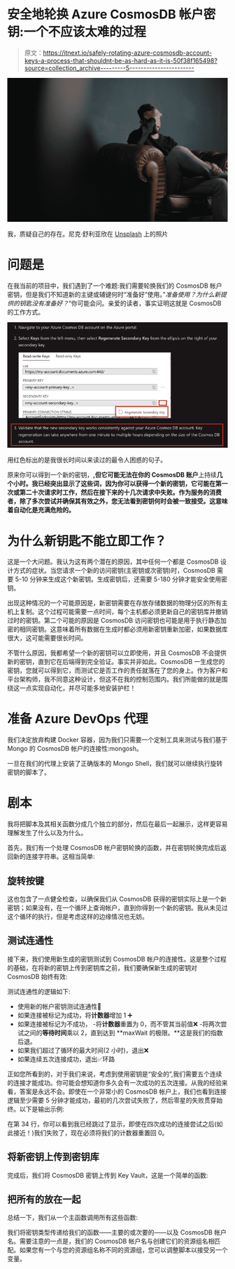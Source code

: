 # 安全地轮换 Azure CosmosDB 帐户密钥:一个不应该太难的过程

> 原文：<https://itnext.io/safely-rotating-azure-cosmosdb-account-keys-a-process-that-shouldnt-be-as-hard-as-it-is-50f38f165498?source=collection_archive---------5----------------------->

![](img/743b4dd54e7a6dfb38aaa3b013443891.png)

我，质疑自己的存在。尼克·舒利亚欣在 [Unsplash](https://unsplash.com?utm_source=medium&utm_medium=referral) 上的照片

# 问题是

在我当前的项目中，我们遇到了一个难题:我们需要轮换我们的 CosmosDB 帐户密钥，但是我们不知道新的主键或辅键何时“准备好”使用。”*准备使用？为什么新提供的钥匙没有准备好？*“你可能会问。亲爱的读者，事实证明这就是 CosmosDB 的工作方式。

![](img/1146ba1f0211cd0bdfff6c2b708cde0c.png)

用红色标出的是我很长时间以来读过的最令人困惑的句子。

原来你可以得到一个新的密钥，**,但它可能无法在你的 CosmosDB 账户**上持续**几个小时。我已经突出显示了这些词，因为你可以获得一个新的密钥，它可能在第一次或第二十次请求时工作，然后在接下来的十几次请求中失败。作为服务的消费者，除了多次尝试并确保其有效之外，您无法看到密钥何时会被一致接受。这意味着自动化是充满危险的。**

# 为什么新钥匙不能立即工作？

这是一个大问题。我认为这有两个潜在的原因，其中任何一个都是 CosmosDB 设计方式的症状。当您请求一个新的访问密钥(主密钥或次密钥)时，CosmosDB 需要 5-10 分钟来生成这个新密钥。生成密钥后，还需要 5-180 分钟才能安全使用密钥。

出现这种情况的一个可能原因是，新密钥需要在存放存储数据的物理分区的所有主机上复制。这个过程可能需要一点时间，每个主机都必须更新自己的密钥库并撤销过时的密钥。第二个可能的原因是 CosmosDB 访问密钥也可能是用于执行静态加密的相同密钥。这意味着所有数据在生成时都必须用新密钥重新加密，如果数据库很大，这可能需要很长时间。

不管什么原因，我都希望一个新的密钥可以立即使用，并且 CosmosDB 不会提供新的密钥，直到它在后端得到完全验证。事实并非如此。CosmosDB 一生成您的密钥，您就可以得到它，而测试它是否工作的责任就落在了您的身上。作为客户和平台架构师，我不同意这种设计，但这不在我的控制范围内。我们所能做的就是围绕这一点实现自动化，并尽可能多地安装护栏！

# 准备 Azure DevOps 代理

我们决定放弃构建 Docker 容器，因为我们只需要一个定制工具来测试与我们基于 Mongo 的 CosmosDB 帐户的连接性:mongosh。

一旦在我们的代理上安装了正确版本的 Mongo Shell，我们就可以继续执行旋转密钥的脚本了。

# 剧本

我将把脚本及其相关函数分成几个独立的部分，然后在最后一起展示，这样更容易理解发生了什么以及为什么。

首先，我们有一个处理 CosmosDB 帐户密钥轮换的函数，并在密钥轮换完成后返回新的连接字符串。这相当简单:

## 旋转按键

这也包含了一点健全检查，以确保我们从 CosmosDB 获得的密钥实际上是一个新密钥；如果没有，在一个循环上查询帐户，直到你得到一个新的密钥。我从未见过这个循环的执行，但是考虑这样的边缘情况也无妨。

## 测试连通性

接下来，我们使用新生成的密钥测试到 CosmosDB 帐户的连接性。这是整个过程的基础，在将新的密钥上传到密钥库之前，我们要确保新生成的密钥对 CosmosDB 始终有效:

测试连通性的逻辑如下:

*   使用新的帐户密钥测试连通性🔑
*   如果连接被标记为成功，将**计数器**增加 1 ➕
*   如果连接被标记为不成功，
    -将**计数器**重置为 0，而不管其当前值❌
    -将两次尝试之间的**等待时间**乘以 2，直到达到 **maxWait 的极限。**这是我们的指数后退。
*   如果我们超过了循环的最大时间(2 小时)，退出❌
*   如果连续五次连接成功，退出✅环路

正如您所看到的，对于我们来说，考虑到使用密钥是“安全的”,我们需要五个连续的连接才能成功。你可能会想知道你多久会有一次成功的五次连接。从我的经验来看，答案是永远不会。即使在一个非常小的 CosmosDB 帐户上，我们也看到连接逻辑至少需要 5 分钟才能成功，最初的几次尝试失败了，然后零星的失败贯穿始终。以下是输出示例:

在第 34 行，你可以看到我已经跳过了显示，即使在四次成功的连接尝试之后(如此接近！)我们失败了，现在必须将我们的计数器重置回 0。

## 将新密钥上传到密钥库

完成后，我们将 CosmosDB 密钥上传到 Key Vault，这是一个简单的函数:

## 把所有的放在一起

总结一下，我们从一个主函数调用所有这些函数:

我们将密钥类型传递给我们的函数——主要的或次要的——以及 CosmosDB 帐户名。需要注意的一点是，我们的 CosmosDB 帐户名与创建它们的资源组名相匹配。如果您有一个与您的资源组名称不同的资源组，您可以调整脚本以接受另一个变量。